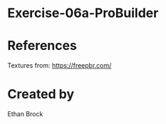 # Exercise-06a-ProBuilder

# References

Textures from: https://freepbr.com/

# Created by
Ethan Brock

